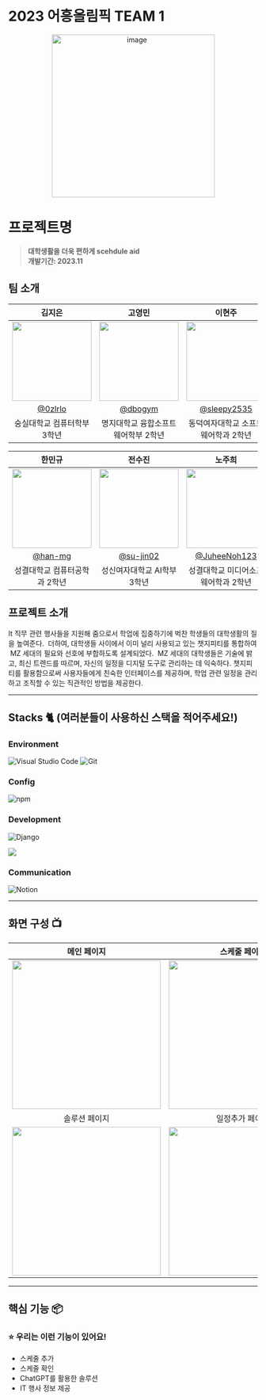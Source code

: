 # 2023 어흥올림픽 TEAM 1 

<div align="center">
<img width="329" alt="image" src="https://github.com/2023-AHEUNGTHON/Team_1/assets/94633589/f7f60b7b-6a04-41e8-a38f-8cd619fd6e4a">

</div>

# 프로젝트명
> **대학생활을 더욱 편하게  scehdule aid** <br> 
> **개발기간: 2023.11**

## 팀 소개

|      김지은       |          고영민         |       이현주         |                                                                                                               
| :------------------------------------------------------------------------------: | :---------------------------------------------------------------------------------------------------------------------------------------------------: | :---------------------------------------------------------------------------------------------------------------------------------------------------------------------------------------------------: | 
|   <img width="160px" src="https://github.com/2023-AHEUNGTHON/Team_1/assets/133757639/202fb872-04cd-4f56-8047-a23e9baa22ea" > |             <img width="160px" src="https://github.com/2023-AHEUNGTHON/Team_1/assets/133757639/88abfb74-d2d2-47f9-a339-00c7351d21b8" >    |                 <img width="160px" src="https://github.com/2023-AHEUNGTHON/Team_1/assets/133757639/46038b9d-2750-4a34-8580-a1a9ae1ee551" >   |
|   [@0zlrlo](https://github.com/0zlrlo)   |    [@dbogym](https://github.com/dbogym)  | [@sleepy2535](https://github.com/sleepy2535)  |
| 숭실대학교 컴퓨터학부 3학년 | 명지대학교 융합소프트웨어학부 2학년 | 동덕여자대학교 소프트웨어학과 2학년 |

|      한민규       |          전수진         |       노주희         |                                                                                                               
| :------------------------------------------------------------------------------: | :---------------------------------------------------------------------------------------------------------------------------------------------------: | :---------------------------------------------------------------------------------------------------------------------------------------------------------------------------------------------------: | 
|   <img width="160px" src="https://github.com/2023-AHEUNGTHON/Team_1/assets/133757639/2498c71d-11a9-4012-88cb-1e021152d4f9" > |             <img width="160px" src="https://github.com/2023-AHEUNGTHON/Team_1/assets/133757639/1576acb2-b908-41ba-bde2-306ff4ea3b46" >    |                 <img width="160px" src="https://github.com/2023-AHEUNGTHON/Team_1/assets/133757639/f27478e4-5718-4e62-b2b4-b86420c6c72e" >   |
|   [@han-mg](https://github.com/han-mg)   |    [@su-jin02](https://github.com/su-jin02)  | [@JuheeNoh123](https://github.com/JuheeNoh123)  |
| 성결대학교 컴퓨터공학과 2학년 | 성신여자대학교 AI학부 3학년 | 성결대학교 미디어소프웨어학과 2학년 |

## 프로젝트 소개

It 직무 관련 행사들을 지원해 줌으로서 학업에 집중하기에 벅찬 학생들의 대학생활의 질을 높여준다.  더하여, 대학생들 사이에서 이미 널리 사용되고 있는 챗지피티를 통합하여  MZ 세대의 필요와 선호에 부합하도록 설계되었다.  MZ 세대의 대학생들은 기술에 밝고, 최신 트렌드를 따르며, 자신의 일정을 디지털 도구로 관리하는 데 익숙하다. 챗지피티를 활용함으로써 사용자들에게 친숙한 인터페이스를 제공하며, 학업 관련 일정을 관리하고 조직할 수 있는 직관적인 방법을 제공한다.

---

## Stacks 🐈 (여러분들이 사용하신 스택을 적어주세요!)

### Environment
![Visual Studio Code](https://img.shields.io/badge/Visual%20Studio%20Code-007ACC?style=for-the-badge&logo=Visual%20Studio%20Code&logoColor=white)
![Git](https://img.shields.io/badge/Git-F05032?style=for-the-badge&logo=Git&logoColor=white)        

### Config
![npm](https://img.shields.io/badge/npm-CB3837?style=for-the-badge&logo=npm&logoColor=white)        

### Development

![Django](https://img.shields.io/badge/React-20232A?style=for-the-badge&logo=react&logoColor=61DAFB)

  <img src="https://img.shields.io/badge/Django-092E20?style=for-the-badge&logo=Django&logoColor=white"/>

### Communication
![Notion](https://img.shields.io/badge/Notion-000000?style=for-the-badge&logo=Notion&logoColor=white)

---
## 화면 구성 📺
| 메인 페이지  |  스케줄 페이지   |
| :-------------------------------------------: | :------------: |
| <img width="300px" src="https://github.com/2023-AHEUNGTHON/Team_1/assets/133757639/a6f54f6a-b843-4b06-9331-8b0b0e31f1c0" > | <img width="300px" src="https://github.com/2023-AHEUNGTHON/Team_1/assets/133757639/ba887735-ceb3-49bd-ae4d-9426363c0831" > |  
| 솔루션 페이지   |  일정추가 페이지   |  
| <img width="300px" src="https://github.com/2023-AHEUNGTHON/Team_1/assets/133757639/bc749208-2a2b-41d0-b0db-d3fc1ec4ea7d" > | <img width="300px" src="https://github.com/2023-AHEUNGTHON/Team_1/assets/133757639/21c59138-d8dd-46ed-9b1b-9f3fb71bb01d" > |

---
## 핵심 기능 📦

### ⭐️ 우리는 이런 기능이 있어요!
- 스케줄 추가
- 스케줄 확인
- ChatGPT를 활용한 솔루션
- IT 행사 정보 제공

```
